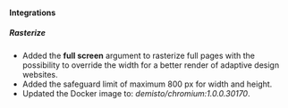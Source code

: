 
#### Integrations
##### Rasterize
- Added the **full screen** argument to rasterize full pages with the possibility to override the width for a better render of adaptive design websites.
- Added the safeguard limit of maximum 800 px for width and height.
- Updated the Docker image to: *demisto/chromium:1.0.0.30170*.
